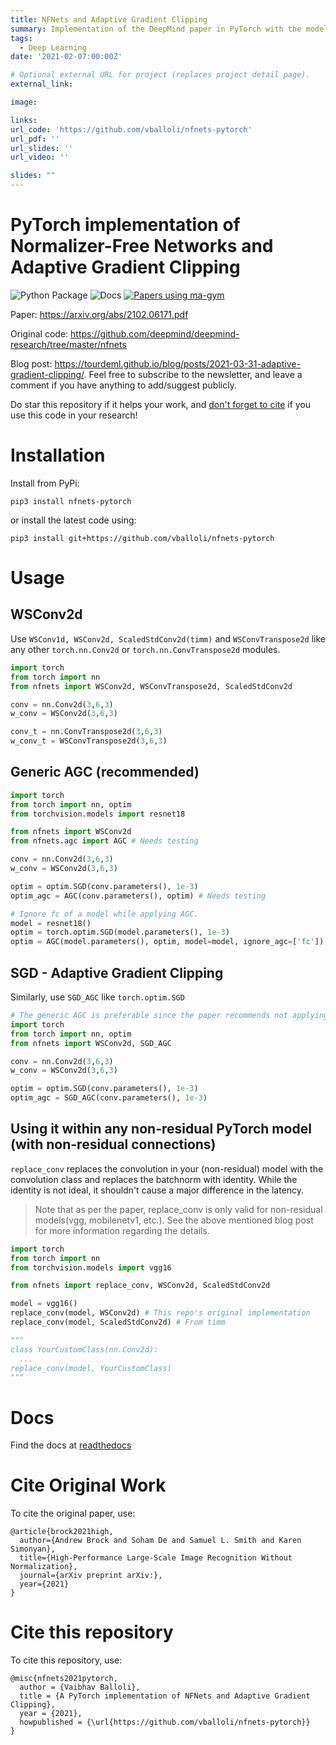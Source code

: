 ```yaml
---
title: NFNets and Adaptive Gradient Clipping
summary: Implementation of the DeepMind paper in PyTorch with the models and a pytorch optimizer wrapper for AGC.
tags:
  - Deep Learning
date: '2021-02-07:00:00Z'

# Optional external URL for project (replaces project detail page).
external_link: 

image: 

links: 
url_code: 'https://github.com/vballoli/nfnets-pytorch'
url_pdf: ''
url_slides: ''
url_video: ''

slides: ""
---
```


# PyTorch implementation of Normalizer-Free Networks and Adaptive Gradient Clipping
![Python Package](https://github.com/vballoli/nfnets-pytorch/workflows/Upload%20Python%20Package/badge.svg)
![Docs](https://readthedocs.org/projects/nfnets-pytorch/badge/?version=latest)
[![Papers using ma-gym](https://img.shields.io/badge/-Papers%20using%20nfnets--pytorch-blue?style=flat&logo=googlescholar)](https://scholar.google.com/scholar?hl=en&as_sdt=0%2C5&q=nfnets-pytorch&btnG=)


Paper: https://arxiv.org/abs/2102.06171.pdf

Original code: https://github.com/deepmind/deepmind-research/tree/master/nfnets

Blog post: https://tourdeml.github.io/blog/posts/2021-03-31-adaptive-gradient-clipping/. Feel free to subscribe to the newsletter, and leave a comment if you have anything to add/suggest publicly.

Do star this repository if it helps your work, and [don't forget to cite](https://github.com/vballoli/nfnets-pytorch#cite-this-repository) if you use this code in your research!

# Installation

Install from PyPi:

`pip3 install nfnets-pytorch`

or install the latest code using:

`pip3 install git+https://github.com/vballoli/nfnets-pytorch`
# Usage
## WSConv2d

Use `WSConv1d, WSConv2d, ScaledStdConv2d(timm)` and `WSConvTranspose2d` like any other `torch.nn.Conv2d` or `torch.nn.ConvTranspose2d` modules.

```python
import torch
from torch import nn
from nfnets import WSConv2d, WSConvTranspose2d, ScaledStdConv2d

conv = nn.Conv2d(3,6,3)
w_conv = WSConv2d(3,6,3)

conv_t = nn.ConvTranspose2d(3,6,3)
w_conv_t = WSConvTranspose2d(3,6,3)
```

## Generic AGC (recommended)
```python
import torch
from torch import nn, optim
from torchvision.models import resnet18

from nfnets import WSConv2d
from nfnets.agc import AGC # Needs testing

conv = nn.Conv2d(3,6,3)
w_conv = WSConv2d(3,6,3)

optim = optim.SGD(conv.parameters(), 1e-3)
optim_agc = AGC(conv.parameters(), optim) # Needs testing

# Ignore fc of a model while applying AGC.
model = resnet18()
optim = torch.optim.SGD(model.parameters(), 1e-3)
optim = AGC(model.parameters(), optim, model=model, ignore_agc=['fc'])
```
## SGD - Adaptive Gradient Clipping

Similarly, use `SGD_AGC` like `torch.optim.SGD`
```python
# The generic AGC is preferable since the paper recommends not applying AGC to the last fc layer.
import torch
from torch import nn, optim
from nfnets import WSConv2d, SGD_AGC

conv = nn.Conv2d(3,6,3)
w_conv = WSConv2d(3,6,3)

optim = optim.SGD(conv.parameters(), 1e-3)
optim_agc = SGD_AGC(conv.parameters(), 1e-3)
```

## Using it within any non-residual PyTorch model (with non-residual connections)

`replace_conv` replaces the convolution in your (non-residual) model with the convolution class and replaces the batchnorm with identity. While the identity is not ideal, it shouldn't cause a major difference in the latency. 

> Note that as per the paper, replace_conv is only valid for non-residual models(vgg, mobilenetv1, etc.). See the above mentioned blog post for more information regarding the details.

```python
import torch
from torch import nn
from torchvision.models import vgg16

from nfnets import replace_conv, WSConv2d, ScaledStdConv2d

model = vgg16()
replace_conv(model, WSConv2d) # This repo's original implementation
replace_conv(model, ScaledStdConv2d) # From timm

"""
class YourCustomClass(nn.Conv2d):
  ...
replace_conv(model, YourCustomClass)
"""
```

# Docs

Find the docs at [readthedocs](https://nfnets-pytorch.readthedocs.io/en/latest/)

# Cite Original Work

To cite the original paper, use:
```
@article{brock2021high,
  author={Andrew Brock and Soham De and Samuel L. Smith and Karen Simonyan},
  title={High-Performance Large-Scale Image Recognition Without Normalization},
  journal={arXiv preprint arXiv:},
  year={2021}
}
```

# Cite this repository

To cite this repository, use:
```
@misc{nfnets2021pytorch,
  author = {Vaibhav Balloli},
  title = {A PyTorch implementation of NFNets and Adaptive Gradient Clipping},
  year = {2021},
  howpublished = {\url{https://github.com/vballoli/nfnets-pytorch}}
}
```